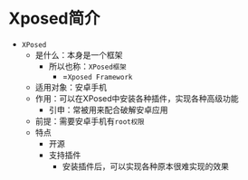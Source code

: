 # Xposed简介

* `XPosed`
  * 是什么：本身是一个框架
    * 所以也称：`XPosed框架`
      * =`Xposed Framework`
  * 适用对象：安卓手机
  * 作用：可以在XPosed中安装各种插件，实现各种高级功能
    * 引申：常被用来配合破解安卓应用
  * 前提：需要安卓手机有`root权限`
  * 特点
    * 开源
    * 支持插件
      * 安装插件后，可以实现各种原本很难实现的效果
